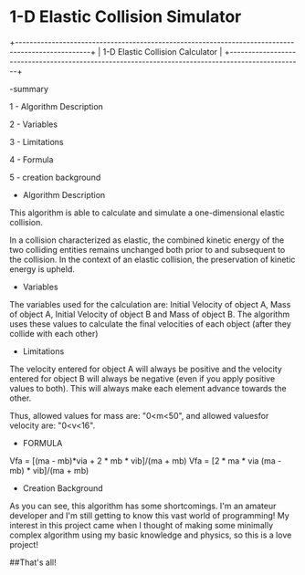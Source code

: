 # 1-D Elastic Collision Simulator

+--------------------------------------------------------------------------------------------------+
|                               1-D Elastic Collision Calculator                                   |
+--------------------------------------------------------------------------------------------------+

-summary

1 - Algorithm Description

2 - Variables

3 - Limitations

4 - Formula

5 - creation background


- Algorithm Description

This algorithm is able to calculate and simulate a one-dimensional elastic collision.

In a collision characterized as elastic, the combined kinetic energy of the two colliding entities remains unchanged both prior to and subsequent to the collision. In the context of an elastic collision, the preservation of kinetic energy is upheld.



- Variables

The variables used for the calculation are: Initial Velocity of object A, Mass of object A, Initial Velocity of object B and Mass of object B. The algorithm uses these values ​​to calculate the final velocities of each object (after they collide with each other)



- Limitations

The velocity entered for object A will always be positive and the velocity entered for object B will always be negative (even if you apply positive values ​​to both). This will always make each element advance towards the other.



Thus, allowed values ​​for mass are: "0<m<50", and allowed values ​​for velocity are: "0<v<16".


- FORMULA

Vfa = [(ma - mb)*via + 2 * mb * vib]/(ma + mb)
Vfa = [2 * ma * via (ma - mb) * vib]/(ma + mb)



- Creation Background

As you can see, this algorithm has some shortcomings. I'm an amateur developer and I'm still getting to know this vast world of programming! My interest in this project came when I thought of making some minimally complex algorithm using my basic knowledge and physics, so this is a love project!



##That's all!



